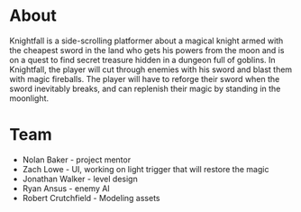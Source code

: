 # About

Knightfall is a side-scrolling platformer about a magical knight armed with the cheapest sword in the land who 
gets his powers from the moon and is on a quest to find secret treasure hidden in a dungeon full of goblins.
In Knightfall, the player will cut through enemies with his sword and blast them with magic fireballs.  The 
player will have to reforge their sword when the sword inevitably breaks, and can replenish their magic by 
standing in the moonlight.

# Team
 - Nolan Baker - project mentor
 - Zach Lowe - UI, working on light trigger that will restore the magic
 - Jonathan Walker - level design
 - Ryan Ansus - enemy AI
 - Robert Crutchfield - Modeling assets
